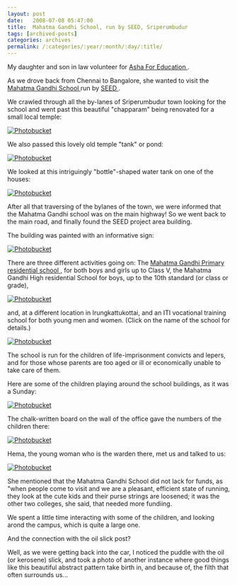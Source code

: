 ```yaml
---
layout: post
date:	2008-07-08 05:47:00
title:  Mahatma Gandhi School, run by SEED, Sriperumbudur
tags: [archived-posts]
categories: archives
permalink: /:categories/:year/:month/:day/:title/
---
```

My daughter and son in law volunteer for <a href="http://www.ashanet.org/stlouis/"> Asha For Education </a>.

As we drove back from Chennai to Bangalore, she wanted to visit the <a href="http://www.authorstream.com/Presentation/Venere-41446-ashasb-presentation-presenta-Education-ppt-powerpoint/" >  Mahatma Gandhi School </a> run by <a href="http://www.ashanet.org/uiuc/projects/seed/seed.htm"> SEED </a>.

We crawled through all the by-lanes of Sriperumbudur town looking for the school and went past this beautiful "chapparam" being renovated for a small local temple:


<a href="http://s297.photobucket.com/albums/mm205/depontis/?action=view&current=IMG_3911.jpg" target="_blank"><img src="http://i297.photobucket.com/albums/mm205/depontis/IMG_3911.jpg" border="0" alt="Photobucket"></a> 

<lj-cut text="more about Sriperumbudur sights, and the SEED school">  

We also passed this lovely old temple "tank" or pond:


<a href="http://s297.photobucket.com/albums/mm205/depontis/?action=view&current=IMG_3915.jpg" target="_blank"><img src="http://i297.photobucket.com/albums/mm205/depontis/IMG_3915.jpg" border="0" alt="Photobucket"></a>


We looked at this intriguingly "bottle"-shaped water tank on one of the houses:


<a href="http://s297.photobucket.com/albums/mm205/depontis/?action=view&current=IMG_3916.jpg" target="_blank"><img src="http://i297.photobucket.com/albums/mm205/depontis/IMG_3916.jpg" border="0" alt="Photobucket"></a>

After all that traversing of the bylanes of the town, we were informed that the Mahatma Gandhi school was on the main highway! So we went back to the main road, and finally found the SEED project area building.


 The building was painted with an informative sign:


<a href="http://s297.photobucket.com/albums/mm205/depontis/?action=view&current=IMG_3920.jpg" target="_blank"><img src="http://i297.photobucket.com/albums/mm205/depontis/IMG_3920.jpg" border="0" alt="Photobucket"></a>


There are three different activities going on: The <a href="http://ceyrac.free.fr/en/projets/seed/seed.htm"> Mahatma Gandhi Primary residential school </a> , for both boys and girls up to Class V, the Mahatma Gandhi High  residential School for boys, up to the 10th standard (or class or grade),


<a href="http://s297.photobucket.com/albums/mm205/depontis/?action=view&current=IMG_3924.jpg" target="_blank"><img src="http://i297.photobucket.com/albums/mm205/depontis/IMG_3924.jpg" border="0" alt="Photobucket"></a>





 and, at a different location in Irungkattukottai, and an ITI vocational training school for both young men and women. (Click on the name of the school for details.)

<a href="http://s297.photobucket.com/albums/mm205/depontis/?action=view&current=IMG_3927.jpg" target="_blank"><img src="http://i297.photobucket.com/albums/mm205/depontis/IMG_3927.jpg" border="0" alt="Photobucket"></a>

The school is run for the children of life-imprisonment convicts and lepers, and for those whose parents are too aged or ill or economically unable to take care of them.

Here are some of the children playing around the school buildings, as it was a Sunday:


<a href="http://s297.photobucket.com/albums/mm205/depontis/?action=view&current=IMG_3921.jpg" target="_blank"><img src="http://i297.photobucket.com/albums/mm205/depontis/IMG_3921.jpg" border="0" alt="Photobucket"></a>

The chalk-written board on the wall of the office gave the numbers of the children there:


<a href="http://s297.photobucket.com/albums/mm205/depontis/?action=view&current=IMG_3922.jpg" target="_blank"><img src="http://i297.photobucket.com/albums/mm205/depontis/IMG_3922.jpg" border="0" alt="Photobucket"></a>

Hema, the young woman who is the warden there, met us and talked to us:


<a href="http://s297.photobucket.com/albums/mm205/depontis/?action=view&current=IMG_3926.jpg" target="_blank"><img src="http://i297.photobucket.com/albums/mm205/depontis/IMG_3926.jpg" border="0" alt="Photobucket"></a>

She mentioned that the Mahatma Gandhi School did not lack for funds, as "when people come to visit and we are a pleasant, efficient state of running, they look at the cute kids  and their purse strings are loosened; it was the other two colleges, she said, that needed more fundiing.

We spent a little time interacting with some of the children, and looking arond the campus, which is quite a large one.

</lj-cut>

And the connection with the oil slick post? 

Well, as we were getting back into the car, I noticed the puddle with the oil (or kerosene) slick, and took a photo of another instance where good things like this beautiful abstract pattern take birth in, and because of, the filth that often surrounds us...
